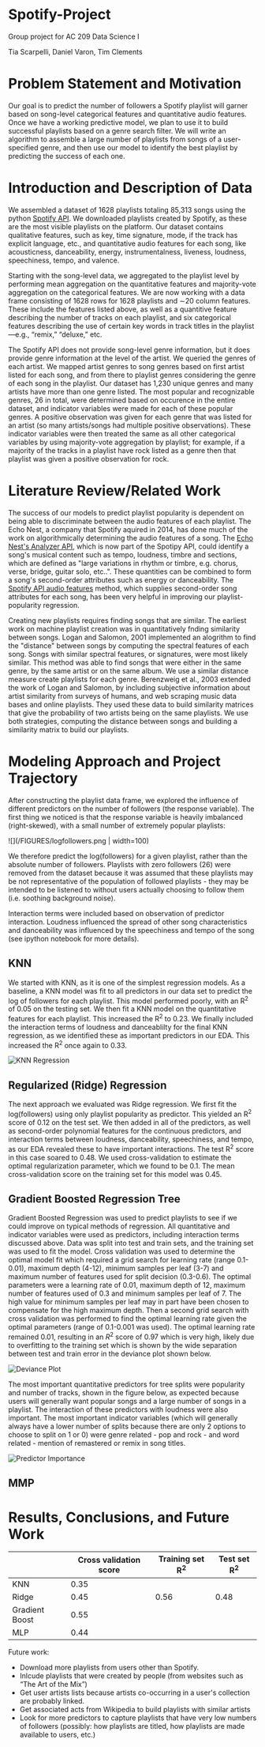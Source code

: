 # Spotify-Project
Group project for AC 209 Data Science I

Tia Scarpelli, Daniel Varon, Tim Clements 

# Problem Statement and Motivation
Our goal is to predict the number of followers a Spotify playlist will garner based on song-level categorical features and quantitative audio features. Once we have a working predictive model, we plan to use it to build successful playlists based on a genre search filter. We will write an algorithm to assemble a large number of playlists from songs of a user-specified genre, and then use our model to identify the best playlist by predicting the success of each one.

# Introduction and Description of Data

We assembled a dataset of 1628 playlists totaling 85,313 songs using the python [Spotify API](https://github.com/plamere/spotipy). We downloaded playlists created by Spotify, as these are the most visible playlists on the platform. Our dataset contains qualitative features, such as key, time signature, mode, if the track has explicit language, etc., and quantitative audio features for each song, like acousticness, danceability, energy, instrumentalness, liveness, loudness, speechiness, tempo, and valence.

Starting with the song-level data, we aggregated to the playlist level by performing mean aggregation on the quantitative features and majority-vote aggregation on the categorical features. We are now working with a data frame consisting of 1628 rows for 1628 playlists and ∼20 column features. These include the features listed above, as well as a quantitive feature describing the number of tracks on each playlist, and six categorical features describing the use of certain key words in track titles in the playlist—e.g., “remix,” “deluxe,” etc.

The Spotify API does not provide song-level genre information, but it does provide genre information at the level of the artist. We queried the genres of each artist. We mapped artist genres to song genres based on first artist listed for each song, and from there to playlist genres considering the genre of each song in the playlist. Our dataset has 1,230 unique genres and many artists have more than one genre listed. The most popular and recognizable genres, 26 in total, were determined based on occurence in the entire dataset, and indicator variables were made for each of these popular genres. A positive observation was given for each genre that was listed for an artist (so many artists/songs had multiple positive observations). These indicator variables were then treated the same as all other categorical variables by using majority-vote aggregation by playlist; for example, if a majority of the tracks in a playlist have rock listed as a genre then that playlist was given a positive observation for rock.  

# Literature Review/Related Work
The success of our models to predict playlist popularity is dependent on being able to discriminate between the audio features of each playlist. The Echo Nest, a company that Spotify aquired in 2014, has done much of the work on algorithmically determining the audio features of a song. The [Echo Nest's Analyzer API](http://docs.echonest.com.s3-website-us-east-1.amazonaws.com/_static/AnalyzeDocumentation.pdf), which is now part of the Spotipy API, could identify a song's musical content such as tempo, loudness, timbre and sections, which are defined as  "large variations in rhythm or timbre, e.g. chorus, verse, bridge, guitar solo, etc..".  These quantities can be combined to form a song's second-order attributes such as energy or danceability. The [Spotify API audio features](https://developer.spotify.com/web-api/get-audio-features/) method, which supplies second-order song attributes for each song, has been very helpful in improving our playlist-popularity regression.

Creating new playlists requires finding songs that are similar. The earliest work on machine playlist creation was in quantitatively fnding similarity between songs. Logan and Salomon, 2001 implemented an alogrithm to find the "distance" between songs by computing the spectral features of each song. Songs with similar spectral features, or signatures, were most likely similar. This method was able to find songs that were either in the same genre, by the same artist or on the same album. We use a similar distance measure create playlists for each genre. Berenzweig et al., 2003 extended the work of Logan and Salomon, by including subjective information about artist similarity from surveys of humans, and web scraping music data bases and online playlists. They used these data to build similarity matrices that give the probability of two artists being on the same playlists. We use both strategies, computing the distance between songs and building a similarity matrix to build our playlists. 

# Modeling Approach and Project Trajectory
After constructing the playlist data frame, we explored the influence of different predictors on the number of followers (the response variable). The first thing we noticed is that the response variable is heavily imbalanced (right-skewed), with a small number of extremely popular playlists:

![](/FIGURES/logfollowers.png | width=100)

 We therefore predict the log(followers) for a given playlist, rather than the absolute number of followers. Playlists with zero followers (26) were removed from the dataset because it was assumed that these playlists may be not representative of the population of followed playlists - they may be intended to be listened to without users actually choosing to follow them (i.e. soothing background noise).

Interaction terms were included based on observation of predictor interaction. Loudness influenced the spread of other song characteristics and danceability was influenced by the speechiness and tempo of the song (see ipython notebook for more details).

## KNN
We started with KNN, as it is one of the simplest regression models. As a baseline, a KNN model was fit to all predictors in our data set to predict the log of followers for each playlist. This model performed poorly, with an R<sup>2</sup> of 0.05 on the testing set. We then fit a KNN model on the quantitative features for each playlist. This increased the R<sup>2</sup> to 0.23. We finally included the interaction terms of loudness and danceablilty for the final KNN regression, as we identified these as important predictors in our EDA. This increased the R<sup>2</sup> once again to 0.33.

![KNN Regression](/FIGURES/KNN_REGRESSION.png)

## Regularized (Ridge) Regression 
The next approach we evaluated was Ridge regression. We first fit the log(followers) using only playlist popularity as predictor. This yielded an R<sup>2</sup> score of 0.12 on the test set. We then added in all of the predictors, as well as second-order polynomial features for the continuous predictors, and interaction terms between loudness, danceability, speechiness, and tempo, as our EDA revealed these to have important interactions. The test R<sup>2</sup> score in this case soared to 0.48. We used cross-validation to estimate the optimal regularization parameter, which we found to be 0.1. The mean cross-validation score on the training set for this model was 0.45.

## Gradient Boosted Regression Tree
Gradient Boosted Regression was used to predict playlists to see if we could improve on typical methods of regression. All quantitative and indicator variables were used as predictors, including interaction terms discussed above. Data was split into test and train sets, and the training set was used to fit the model. Cross validation was used to determine the optimal model fit which required a grid search for learning rate (range 0.1-0.01), maximum depth (4-12), minimum samples per leaf (3-7) and maximum number of features used for split decision (0.3-0.6). The optimal parameters were a learning rate of 0.01, maximum depth of 12, maximum number of features used of 0.3 and minimum samples per leaf of 7. The high value for minimum samples per leaf may in part have been chosen to compensate for the high maximum depth. Then a second grid search with cross validation was performed to find the optimal learning rate given the optimal parameters (range of 0.1-0.001 was used). The optimal learning rate remained 0.01, resulting in an $R^2$ score of 0.97 which is very high, likely due to overfitting to the training set which is shown by the wide separation between test and train error in the deviance plot shown below.  

![Deviance Plot](/FIGURES/GBRTree_deviance_plot)

The most important quantitative predictors for tree splits were popularity and number of tracks, shown in the figure below, as expected because users will generally want popular songs and a large number of songs in a playlist. The interaction of these predictors with loudness were also important. The most important indicator variables (which will generally always have a lower number of splits because there are only 2 options to choose to split on 1 or 0) were genre related - pop and rock - and word related - mention of remastered or remix in song titles.

![Predictor Importance](/FIGURES/GBRTree_predictors)

## MMP

# Results, Conclusions, and Future Work

|                | Cross validation score | Training set R<sup>2</sup> | Test set R<sup>2</sup> |
|----------------|------------------------|-----------------|-------------|
| KNN            |      0.35              |                 |             |
| Ridge          |      0.45              |    0.56         |  0.48       |
| Gradient Boost |      0.55              |                 |             |
| MLP            |      0.44              |                 |             |

Future work: 
* Download more playlists from users other than Spotify. 
* Inlcude playlists that were created by people (from websites such as “The Art of the Mix”)
* Get user artists lists because artists co-occurring in a user's collection are probably linked. 
* Get associated acts from Wikipedia to build playlists with similar artists 
* Look for more predictors to capture playlists that have very low numbers of followers (possibly: how playlists are titled, how playlists are made available to users, etc.)
